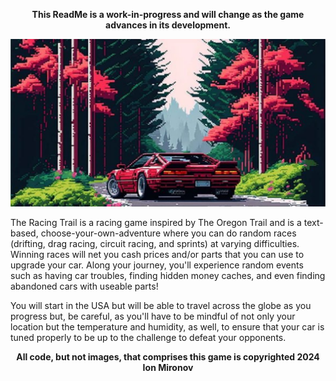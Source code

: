 <p align="center"><strong>This ReadMe is a work-in-progress and will change as the game advances in its development.</strong></p>

![Pixel art of a sports car on a road with a mountain background](https://github.com/ion-mironov/The_Racing_Trail/blob/main/assets/main_menu/background.png)

The Racing Trail is a racing game inspired by The Oregon Trail and is a text-based, choose-your-own-adventure where you can do random races (drifting, drag racing, circuit racing, and sprints) at varying difficulties. Winning races will net you cash prices and/or parts that you can use to upgrade your car. Along your journey, you'll experience random events such as having car troubles, finding hidden money caches, and even finding abandoned cars with useable parts!

You will start in the USA but will be able to travel across the globe as you progress but, be careful, as you'll have to be mindful of not only your location but the temperature and humidity, as well, to ensure that your car is tuned properly to be up to the challenge to defeat your opponents.

<p align="center"><strong> All code, but not images, that comprises this game is copyrighted 2024 Ion Mironov</strong></p>
